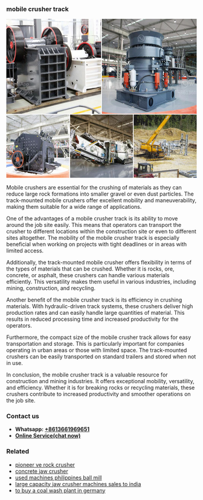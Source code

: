 <h3>mobile crusher track</h3><img src='1708663400.jpg' alt=''><p>Mobile crushers are essential for the crushing of materials as they can reduce large rock formations into smaller gravel or even dust particles. The track-mounted mobile crushers offer excellent mobility and maneuverability, making them suitable for a wide range of applications.</p><p>One of the advantages of a mobile crusher track is its ability to move around the job site easily. This means that operators can transport the crusher to different locations within the construction site or even to different sites altogether. The mobility of the mobile crusher track is especially beneficial when working on projects with tight deadlines or in areas with limited access.</p><p>Additionally, the track-mounted mobile crusher offers flexibility in terms of the types of materials that can be crushed. Whether it is rocks, ore, concrete, or asphalt, these crushers can handle various materials efficiently. This versatility makes them useful in various industries, including mining, construction, and recycling.</p><p>Another benefit of the mobile crusher track is its efficiency in crushing materials. With hydraulic-driven track systems, these crushers deliver high production rates and can easily handle large quantities of material. This results in reduced processing time and increased productivity for the operators.</p><p>Furthermore, the compact size of the mobile crusher track allows for easy transportation and storage. This is particularly important for companies operating in urban areas or those with limited space. The track-mounted crushers can be easily transported on standard trailers and stored when not in use.</p><p>In conclusion, the mobile crusher track is a valuable resource for construction and mining industries. It offers exceptional mobility, versatility, and efficiency. Whether it is for breaking rocks or recycling materials, these crushers contribute to increased productivity and smoother operations on the job site.</p><h3>Contact us</h3><ul><li><strong>Whatsapp:&nbsp;<a href="https://wa.me/8613661969651">+8613661969651</a></strong></li><li><a href="https://swt.shibang-china.com/?git&amp;zhl&amp;mobile crusher track"><strong>Online Service(chat now)</strong></a></li></ul><h3>Related</h3><ul><li><a href='pioneer ve rock crusher.md'>pioneer ve rock crusher</a></li><li><a href='concrete jaw crusher.md'>concrete jaw crusher</a></li><li><a href='used machines philippines ball mill.md'>used machines philippines ball mill</a></li><li><a href='large capacity jaw crusher machines sales to india.md'>large capacity jaw crusher machines sales to india</a></li><li><a href='to buy a coal wash plant in germany.md'>to buy a coal wash plant in germany</a></li></ul>